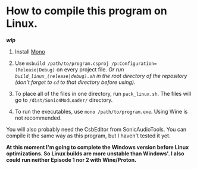 # How to compile this program on Linux.
***wip***

1. Install [Mono](https://www.mono-project.com/download/stable/#download-lin)

2. Use `msbuild /path/to/program.csproj /p:Configuration=(Release|Debug)` on every project file.
*Or run `build_linux_(release|debug).sh` in the root directory of the repository (don't forget to `cd` to that directory before using).*

3. To place all of the files in one directory, run `pack_linux.sh`. The files will go to `/dist/Sonic4ModLoader/` directory.

4. To run the executables, use `mono /path/to/program.exe`. Using Wine is not recommended.

You will also probably need the CsbEditor from SonicAudioTools. You can compile it the same way as this program, but I haven't tested it yet.

**At this moment I'm going to complete the Windows version before Linux optimizations. So Linux builds are more unstable than Windows'. I also could run neither Episode 1 nor 2 with Wine/Proton.**
